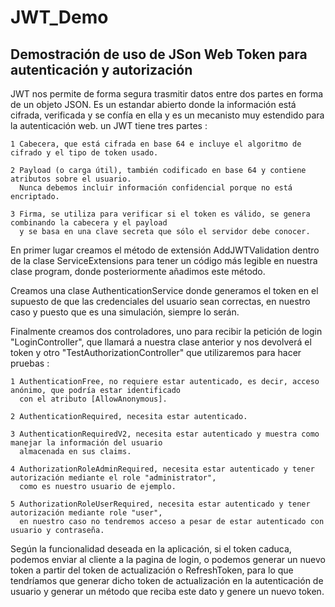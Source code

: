# JWT_Demo

## Demostración de uso de JSon Web Token para autenticación y autorización

JWT nos permite de forma segura trasmitir datos entre dos partes en forma de un objeto JSON. Es un estandar abierto donde la información está cifrada, verificada y se confía en ella y es un mecanisto muy estendido para la autenticación web. un JWT tiene tres partes :

	1 Cabecera, que está cifrada en base 64 e incluye el algoritmo de cifrado y el tipo de token usado.
	
	2 Payload (o carga útil), también codificado en base 64 y contiene atributos sobre el usuario. 
	  Nunca debemos incluir información confidencial porque no está encriptado.
	
	3 Firma, se utiliza para verificar si el token es válido, se genera combinando la cabecera y el payload 
	  y se basa en una clave secreta que sólo el servidor debe conocer.
	
En primer lugar creamos el método de extensión AddJWTValidation dentro de la clase ServiceExtensions para tener un código más legible en nuestra clase program, donde posteriormente añadimos este método.

Creamos una clase AuthenticationService donde generamos el token en el supuesto de que las credenciales del usuario sean correctas, en nuestro caso y puesto que es una simulación, siempre lo serán.

Finalmente creamos dos controladores, uno para recibir la petición de login "LoginController", que llamará a nuestra clase anterior y nos devolverá el token y otro "TestAuthorizationController" que utilizaremos para hacer pruebas :

	1 AuthenticationFree, no requiere estar autenticado, es decir, acceso anónimo, que podría estar identificado 
	  con el atributo [AllowAnonymous].	
	  
	2 AuthenticationRequired, necesita estar autenticado.	
	
	3 AuthenticationRequiredV2, necesita estar autenticado y muestra como manejar la información del usuario 
	  almacenada en sus claims.	
	  
	4 AuthorizationRoleAdminRequired, necesita estar autenticado y tener autorización mediante el role "administrator", 
	  como es nuestro usuario de ejemplo.	
	  
	5 AuthorizationRoleUserRequired, necesita estar autenticado y tener autorización mediante role "user", 
	  en nuestro caso no tendremos acceso a pesar de estar autenticado con usuario y contraseña.


Según la funcionalidad deseada en la aplicación, si el token caduca, podemos enviar al cliente a la pagina de login, o podemos generar un nuevo token a partir del token de actualización o RefreshToken, para lo que tendríamos que generar dicho token de actualización en la autenticación de usuario y generar un método que reciba este dato y genere un nuevo token.
